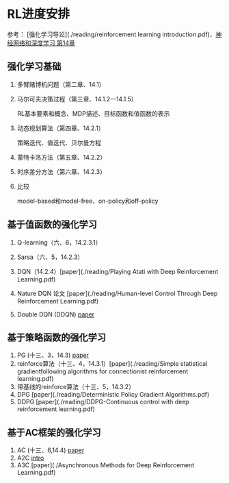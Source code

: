 # RL进度安排

参考： [强化学习导论](./reading/reinforcement learning introduction.pdf)、[神经网络和深度学习 第14章](./reading/神经网络与深度学习.pdf)

## 强化学习基础

1. 多臂赌博机问题（第二章、14.1）

1. 马尔可夫决策过程（第三章、14.1.2—14.1.5）

   RL基本要素和概念、MDP描述、目标函数和值函数的表示

2. 动态规划算法（第四章、14.2.1）

   策略迭代、值迭代、贝尔曼方程

3. 蒙特卡洛方法（第五章、14.2.2）

4. 时序差分方法（第六章、14.2.3）

5. 比较

   model-based和model-free、on-policy和off-policy

## 基于值函数的强化学习

1. Q-learning（六、6，14.2.3.1）

2. Sarsa（六、5，14.2.3）

3. DQN（14.2.4）[paper](./reading/Playing Atati with Deep Reinforcement Learning.pdf)
4. Nature DQN 论文  [paper](./reading/Human-level Control Through Deep Reinforcement Learning.pdf)
5. Double DQN (DDQN)  [paper](./reading/Deep_Reinforcement_Learning_with_Double_Q-learning.pdf)

## 基于策略函数的强化学习

1. PG (十三、3，14.3)  [paper](./reading/Policy_Gradient_Methods_for_Reinforcement_Learning.pdf)
2. reinforce算法（十三、4，14.3.1）[paper](./reading/Simple statistical gradientfollowing algorithms for connectionist reinforcement learning.pdf)
3. 带基线的reinforce算法（十三、5，14.3.2）
4. DPG [paper](./reading/Deterministic Policy Gradient Algorithms.pdf)
5. DDPG  [paper](./reading/DDPG-Continuous control with deep reinforcement learning.pdf)

## 基于AC框架的强化学习

1. AC (十三、6,14.4)  [paper](./reading/Policy_Gradient_Methods_for_Reinforcement_Learning.pdf)
2. A2C  [intro](https://openai.com/blog/baselines-acktr-a2c/)
3. A3C  [paper](./Asynchronous Methods for Deep Reinforcement Learning.pdf)


